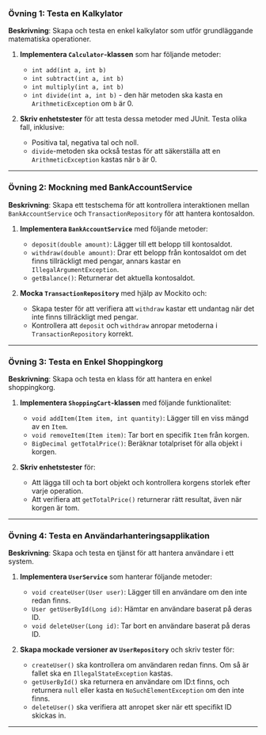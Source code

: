
### Övning 1: Testa en Kalkylator

**Beskrivning**: Skapa och testa en enkel kalkylator som utför grundläggande matematiska operationer.

1. **Implementera `Calculator`-klassen** som har följande metoder:
    - `int add(int a, int b)`
    - `int subtract(int a, int b)`
    - `int multiply(int a, int b)`
    - `int divide(int a, int b)` - den här metoden ska kasta en `ArithmeticException` om `b` är 0.

2. **Skriv enhetstester** för att testa dessa metoder med JUnit. Testa olika fall, inklusive:
    - Positiva tal, negativa tal och noll.
    - `divide`-metoden ska också testas för att säkerställa att en `ArithmeticException` kastas när `b` är 0.

---

### Övning 2: Mockning med BankAccountService

**Beskrivning**: Skapa ett testschema för att kontrollera interaktionen mellan `BankAccountService` och `TransactionRepository` för att hantera kontosaldon.

1. **Implementera `BankAccountService`** med följande metoder:
    - `deposit(double amount)`: Lägger till ett belopp till kontosaldot.
    - `withdraw(double amount)`: Drar ett belopp från kontosaldot om det finns tillräckligt med pengar, annars kastar en `IllegalArgumentException`.
    - `getBalance()`: Returnerar det aktuella kontosaldot.

2. **Mocka `TransactionRepository`** med hjälp av Mockito och:
    - Skapa tester för att verifiera att `withdraw` kastar ett undantag när det inte finns tillräckligt med pengar.
    - Kontrollera att `deposit` och `withdraw` anropar metoderna i `TransactionRepository` korrekt.

---

### Övning 3: Testa en Enkel Shoppingkorg

**Beskrivning**: Skapa och testa en klass för att hantera en enkel shoppingkorg.

1. **Implementera `ShoppingCart`-klassen** med följande funktionalitet:
    - `void addItem(Item item, int quantity)`: Lägger till en viss mängd av en `Item`.
    - `void removeItem(Item item)`: Tar bort en specifik `Item` från korgen.
    - `BigDecimal getTotalPrice()`: Beräknar totalpriset för alla objekt i korgen.

2. **Skriv enhetstester** för:
    - Att lägga till och ta bort objekt och kontrollera korgens storlek efter varje operation.
    - Att verifiera att `getTotalPrice()` returnerar rätt resultat, även när korgen är tom.

---

### Övning 4: Testa en Användarhanteringsapplikation

**Beskrivning**: Skapa och testa en tjänst för att hantera användare i ett system.

1. **Implementera `UserService`** som hanterar följande metoder:
    - `void createUser(User user)`: Lägger till en användare om den inte redan finns.
    - `User getUserById(Long id)`: Hämtar en användare baserat på deras ID.
    - `void deleteUser(Long id)`: Tar bort en användare baserat på deras ID.

2. **Skapa mockade versioner av `UserRepository`** och skriv tester för:
    - `createUser()` ska kontrollera om användaren redan finns. Om så är fallet ska en `IllegalStateException` kastas.
    - `getUserById()` ska returnera en användare om ID:t finns, och returnera `null` eller kasta en `NoSuchElementException` om den inte finns.
    - `deleteUser()` ska verifiera att anropet sker när ett specifikt ID skickas in.

---